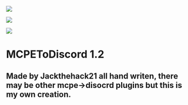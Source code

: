 
[![](https://poggit.pmmp.io/shield.state/MCPEToDiscord)](https://poggit.pmmp.io/p/MCPEToDiscord)

[![](https://poggit.pmmp.io/shield.api/MCPEToDiscord)](https://poggit.pmmp.io/p/MCPEToDiscord)

[![](https://poggit.pmmp.io/shield.dl.total/MCPEToDiscord)](https://poggit.pmmp.io/p/MCPEToDiscord)

# MCPEToDiscord 1.2
## Made by Jackthehack21 all hand writen, there may be other mcpe->disocrd plugins but this is my own creation.

